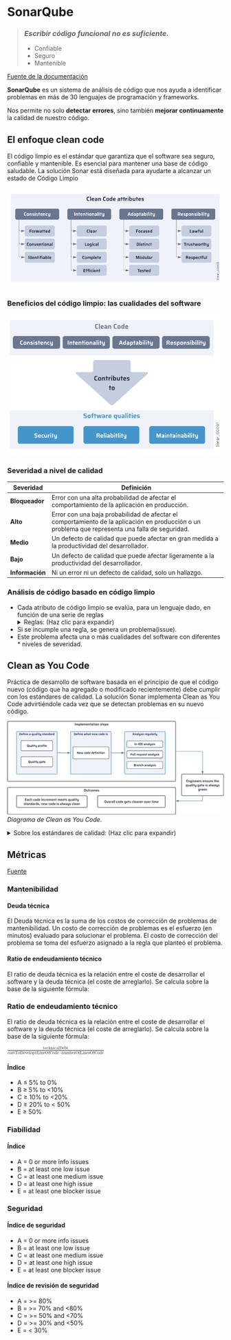 # SonarQube


>  ### ***Escribir código funcional no es suficiente.***
> - Confiable
> - Seguro
> - Mantenible


[Fuente de la documentación](https://docs.sonarsource.com/sonarqube-server/latest/ "Página oficial de SonarQube")

**SonarQube** es un sistema de análisis de código que nos ayuda a identificar problemas en más de 30 lenguajes de programación y frameworks.

Nos permite no solo **detectar errores**, sino también **mejorar continuamente** la calidad de nuestro código.


## El enfoque clean code
El código limpio es el estándar que garantiza que el software sea seguro, confiable y mantenible. Es esencial para mantener una base de código saludable.
La solución Sonar está diseñada para ayudarte a alcanzar un estado de Código Limpio

![Atributos](cleancodeatt.webp)

### Beneficios del código limpio: las cualidades del software
![Beneficios](cleancodebenet.webp)

### Severidad a nivel de calidad

| **Severidad**  | **Definición**                                                                                       |
|----------------|-----------------------------------------------------------------------------------------------------|
| **Bloqueador**  | Error con una alta probabilidad de afectar el comportamiento de la aplicación en producción.        |
| **Alto**        | Error con una baja probabilidad de afectar el comportamiento de la aplicación en producción o un problema que representa una falla de seguridad. |
| **Medio**       | Un defecto de calidad que puede afectar en gran medida a la productividad del desarrollador.         |
| **Bajo**        | Un defecto de calidad que puede afectar ligeramente a la productividad del desarrollador.           |
| **Información** | Ni un error ni un defecto de calidad, solo un hallazgo.                                             |

### Análisis de código basado en código limpio


* Cada atributo de código limpio se evalúa, para un lenguaje dado, en función de una serie de reglas
    <details>
        <summary>Reglas: (Haz clic para expandir)</summary>
        <p>Cada regla:</p>
        <ul>
            <li>Está asociada con el atributo de código limpio que evalúa.</li>
            <li>Está asociada con la(s) cualidad(es) del software a las que este atributo de Clean Code contribuye.</li>
            <li>
                Cada cualidad del software asociada (seguridad, confiabilidad o mantenibilidad) recibe un nivel de severidad 
                (crítico, alto, medio, bajo o informativo). Esta severidad determina cuánto se ve afectada esa cualidad del 
                software cuando se incumple la regla.
            </li>
        </ul>
    </details>
* Si se incumple una regla, se genera un problema(issue).
* Este problema afecta una o más cualidades del software con diferentes * niveles de severidad.

## Clean as You Code

Práctica de desarrollo de software basada en el principio de que el código nuevo (código que ha agregado o modificado recientemente) debe cumplir con los estándares de calidad. La solución Sonar implementa Clean as You Code advirtiéndole cada vez que se detectan problemas en su nuevo código.

![cleanasucode](cleanasucode.webp)
*Diagrama de Clean as You Code.*
<details>
    <summary>Sobre los estándares de calidad: (Haz clic para expandir)</summary>
    <p>En la solución Sonar, cada uno de sus proyectos tiene un estándar de calidad establecido, compuesto por un perfil de calidad y una puerta de calidad:</p>
    <ul>
        <li>
            <strong>Perfil de calidad:</strong> determina el conjunto de reglas que se aplican durante el análisis.
        </li>
        <li>
            <strong>Puerta de calidad:</strong> consiste en un conjunto de condiciones con las que se mide el código durante el análisis. 
            Dependiendo del resultado, el código pasará o no la puerta de calidad, lo que dará a los desarrolladores indicaciones 
            sobre si deben solucionar problemas o fusionar el código.
        </li>
    </ul>
    <p><em>(Sonar way)</em></p>
</details>

## Métricas
[Fuente](https://docs.sonarsource.com/sonarqube-server/latest/user-guide/code-metrics/metrics-definition/)
### Mantenibilidad
#### Deuda técnica
El Deuda técnica es la suma de los costos de corrección de problemas de mantenibilidad. Un costo de corrección de problemas es el esfuerzo (en minutos) evaluado para solucionar el problema. El costo de corrección del problema se toma del esfuerzo asignado a la regla que planteó el problema.

#### Ratio de endeudamiento técnico

El ratio de deuda técnica es la relación entre el coste de desarrollar el software y la deuda técnica (el coste de arreglarlo). Se calcula sobre la base de la siguiente fórmula:

<div>
    <h3>Ratio de endeudamiento técnico</h3>
    <p>El ratio de deuda técnica es la relación entre el coste de desarrollar el software y la deuda técnica (el coste de arreglarlo). Se calcula sobre la base de la siguiente fórmula:</p>
    <math xmlns="http://www.w3.org/1998/Math/MathML">
        <mfrac>
            <mrow><mi>technicalDebt</mi></mrow>
            <mrow>
                <mi>costToDevelop1LineOfCode</mi>
                <mo>&#x22C5;</mo> <!-- símbolo de multiplicación • -->
                <mi>numberOfLinesOfCode</mi>
            </mrow>
        </mfrac>
    </math>
</div>

#### Índice
* A ≤ 5% to 0%
* B ≥ 5% to <10%
* C ≥ 10% to <20%
* D ≥ 20% to < 50%
* E ≥ 50%

### Fiabilidad
#### Índice
* A = 0 or more info issues
* B = at least one low issue
* C = at least one medium issue
* D = at least one high issue
* E = at least one blocker issue

### Seguridad
#### Índice de seguridad
* A = 0 or more info issues
* B = at least one low issue
* C = at least one medium issue
* D = at least one high issue
* E = at least one blocker issue

#### Índice de revisión de seguridad 
* A = >= 80%
* B = >= 70% and <80%
* C = >= 50% and <70%
* D = >= 30% and <50%
* E = < 30%

